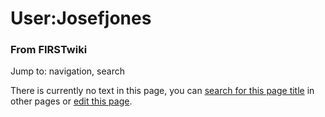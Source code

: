 

# User:Josefjones

### From FIRSTwiki

Jump to: navigation, search

There is currently no text in this page, you can [search for this page
title](/index.php/Special:Search/Josefjones "Special:Search/Josefjones" ) in
other pages or [edit this
page](http://www.firstwiki.net/index.php?title=User:Josefjones&action=edit
"http://www.firstwiki.net/index.php?title=User:Josefjones&action=edit" ).

